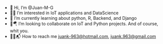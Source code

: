- 🙌 Hi, I’m @Juan-M-G
- 🤯😬 I’m interested in IoT applications and DataScience
- 🧬 I’m currently learning about python, R, Backend, and Django 
- 🛫🪂 I’m looking to collaborate on IoT and Python projects. And of course, whit you.
- 🤳📲📬 How to reach me juank-963@hotmail.com, juank.963@gmail.com

<!---
Juan-M-G/Juan-M-G is a ✨ special ✨ repository because its `README.md` (this file) appears on your GitHub profile.
You can click the Preview link to take a look at your changes.
--->
